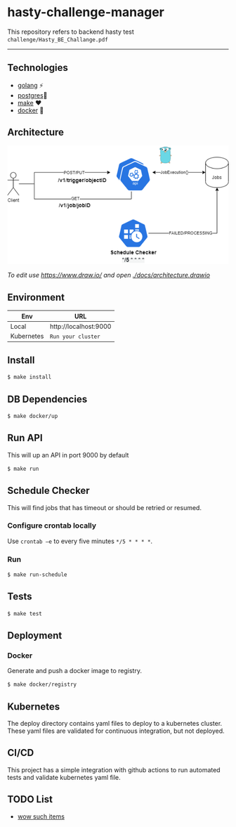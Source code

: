 # hasty-challenge-manager

This repository refers to backend hasty test `challenge/Hasty_BE_Challange.pdf`

----

## Technologies

+ [golang](https://golang.org/doc/install/source?download=go1.16.4.src.tar.gz) ⚡
+ [postgres](https://www.postgresql.org/)🐘
+ [make](https://www.gnu.org/software/make/) ❤️
+ [docker](https://www.docker.com/) 🐋

## Architecture

<img src="./docs/architecture.png" alt="Architecture" width="600"/>

*To edit use <https://www.draw.io/> and open [./docs/architecture.drawio](./docs/architecture.drawio)*

## Environment

| Env         |  URL                                           |
|-------------|----------------------------------------------- |
| Local       |  http://localhost:9000                         |
| Kubernetes  |  `Run your cluster`                            |

## Install

``` bash
$ make install
```

## DB Dependencies

```sh
$ make docker/up
```

## Run API

This will up an API in port 9000 by default

``` bash
$ make run
```

## Schedule Checker

This will find jobs that has timeout or should be retried or resumed.

### Configure crontab locally

Use `crontab –e` to every five minutes `*/5 * * * *`.

### Run

``` bash
$ make run-schedule
```

## Tests

``` bash
$ make test
```

## Deployment

### Docker

Generate and push a docker image to registry.

``` bash
$ make docker/registry
```

## Kubernetes

The deploy directory contains yaml files to deploy to a kubernetes cluster. These yaml files are validated for continuous integration, but not deployed.

## CI/CD

This project has a simple integration with github actions to run automated tests and validate kubernetes yaml file.

## TODO List

+ [wow such items](https://gist.github.com/arthurhenrique/d7d2484532baf4c12faf9a0fa2c7738b)
